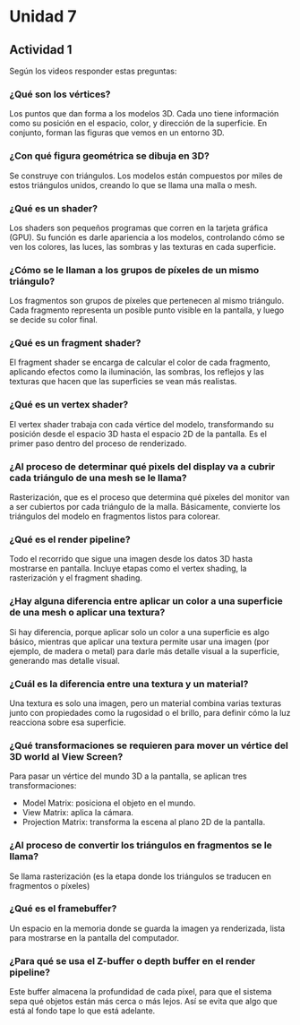 # Unidad 7  

## Actividad 1
Según los videos responder estas preguntas:   

### ¿Qué son los vértices?  
Los puntos que dan forma a los modelos 3D. Cada uno tiene información como su posición en el espacio, color, y dirección de la superficie. En conjunto, forman las figuras que vemos en un entorno 3D. 

### ¿Con qué figura geométrica se dibuja en 3D?  
Se construye con triángulos. Los modelos están compuestos por miles de estos triángulos unidos, creando lo que se llama una malla o mesh.  

### ¿Qué es un shader?  
Los shaders son pequeños programas que corren en la tarjeta gráfica (GPU). Su función es darle apariencia a los modelos, controlando cómo se ven los colores, las luces, las sombras y las texturas en cada superficie.  

### ¿Cómo se le llaman a los grupos de píxeles de un mismo triángulo?  
Los fragmentos son grupos de píxeles que pertenecen al mismo triángulo. Cada fragmento representa un posible punto visible en la pantalla, y luego se decide su color final.  

### ¿Qué es un fragment shader?  
El fragment shader se encarga de calcular el color de cada fragmento, aplicando efectos como la iluminación, las sombras, los reflejos y las texturas que hacen que las superficies se vean más realistas.  

### ¿Qué es un vertex shader?  
El vertex shader trabaja con cada vértice del modelo, transformando su posición desde el espacio 3D hasta el espacio 2D de la pantalla. Es el primer paso dentro del proceso de renderizado.   

### ¿Al proceso de determinar qué pixels del display va a cubrir cada triángulo de una mesh se le llama?  
Rasterización, que  es el proceso que determina qué píxeles del monitor van a ser cubiertos por cada triángulo de la malla. Básicamente, convierte los triángulos del modelo en fragmentos listos para colorear.  

### ¿Qué es el render pipeline?  
Todo el recorrido que sigue una imagen desde los datos 3D hasta mostrarse en pantalla. Incluye etapas como el vertex shading, la rasterización y el fragment shading.  

### ¿Hay alguna diferencia entre aplicar un color a una superficie de una mesh o aplicar una textura?  
Si hay diferencia, porque aplicar solo un color a una superficie es algo básico, mientras que aplicar una textura permite usar una imagen (por ejemplo, de madera o metal) para darle más detalle visual a la superficie, generando mas detalle visual.  

### ¿Cuál es la diferencia entre una textura y un material?  
Una textura es solo una imagen, pero un material combina varias texturas junto con propiedades como la rugosidad o el brillo, para definir cómo la luz reacciona sobre esa superficie.  

### ¿Qué transformaciones se requieren para mover un vértice del 3D world al View Screen?  
Para pasar un vértice del mundo 3D a la pantalla, se aplican tres transformaciones:  

- Model Matrix: posiciona el objeto en el mundo.  
- View Matrix: aplica la cámara.  
- Projection Matrix: transforma la escena al plano 2D de la pantalla.
  
### ¿Al proceso de convertir los triángulos en fragmentos se le llama?  
Se llama rasterización (es la etapa donde los triángulos se traducen en fragmentos o píxeles)  

### ¿Qué es el framebuffer?  
Un espacio en la memoria donde se guarda la imagen ya renderizada, lista para mostrarse en la pantalla del computador.  

### ¿Para qué se usa el Z-buffer o depth buffer en el render pipeline?  
Este buffer almacena la profundidad de cada píxel, para que el sistema sepa qué objetos están más cerca o más lejos. Así se evita que algo que está al fondo tape lo que está adelante.  
